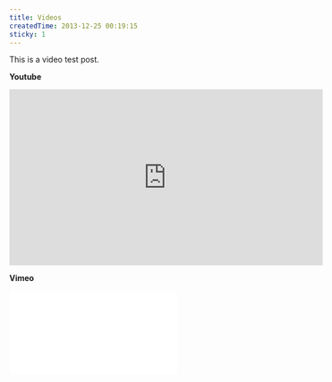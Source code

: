 ```yaml
---
title: Videos
createdTime: 2013-12-25 00:19:15
sticky: 1
---
```


This is a video test post.

<!-- more -->

**Youtube**

<iframe width="560" height="315" src="https://www.youtube.com/embed/aRdiiWpA0AA?si=ZrWQ200i6ppqkkyb" title="YouTube video player" frameborder="0" allow="accelerometer; autoplay; clipboard-write; encrypted-media; gyroscope; picture-in-picture; web-share" referrerpolicy="strict-origin-when-cross-origin" allowfullscreen></iframe>

**Vimeo**

<iframe title="bilibili" src="//player.bilibili.com/player.html?bvid=BV1FphizAEjv" 
scrolling="no" border="0" frameborder="no" framespacing="0" allowfullscreen="true"> </iframe>